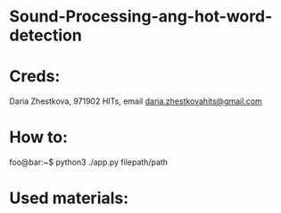 # Sound-Processing-ang-hot-word-detection
# Creds:
Daria Zhestkova, 971902 HITs, email daria.zhestkovahits@gmail.com
# How to:
foo@bar:~$ python3 ./app.py filepath/path
# Used materials:
